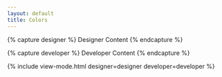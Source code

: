 ```yaml
---
layout: default
title: Colors
---
```


{% capture designer %}
	Designer Content
{% endcapture %}

{% capture developer %}
	Developer Content
{% endcapture %}

{% include view-mode.html
	designer=designer
	developer=developer
%}